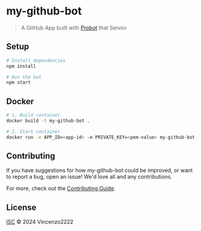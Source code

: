 # my-github-bot

> A GitHub App built with [Probot](https://github.com/probot/probot) that Senniv

## Setup

```sh
# Install dependencies
npm install

# Run the bot
npm start
```

## Docker

```sh
# 1. Build container
docker build -t my-github-bot .

# 2. Start container
docker run -e APP_ID=<app-id> -e PRIVATE_KEY=<pem-value> my-github-bot
```

## Contributing

If you have suggestions for how my-github-bot could be improved, or want to report a bug, open an issue! We'd love all and any contributions.

For more, check out the [Contributing Guide](CONTRIBUTING.md).

## License

[ISC](LICENSE) © 2024 Vincenzo2222
